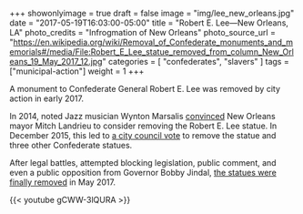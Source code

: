 +++
showonlyimage = true
draft = false
image = "img/lee_new_orleans.jpg"
date = "2017-05-19T16:03:00-05:00"
title = "Robert E. Lee—New Orleans, LA"
photo_credits = "Infrogmation of New Orleans"
photo_source_url = "https://en.wikipedia.org/wiki/Removal_of_Confederate_monuments_and_memorials#/media/File:Robert_E_Lee_statue_removed_from_column_New_Orleans_19_May_2017_12.jpg"
categories = [ "confederates", "slavers" ]
tags = ["municipal-action"]
weight = 1
+++

A monument to Confederate General Robert E. Lee was removed by city action in early 2017.

<!--more-->

In 2014, noted Jazz musician Wynton Marsalis [convinced](https://www.nola.com/news/politics/article_9971d9c6-6a68-51da-9343-67c7d0ab9b3b.html) New Orleans mayor Mitch Landrieu to consider removing the Robert E. Lee statue. In December 2015, this led to [a city council vote](https://www.nola.com/news/politics/article_abfc7015-39f1-5b43-90f7-819af1623a38.html) to remove the statue and three other Confederate statues.

After legal battles, attempted blocking legislation, public comment, and even a public opposition from Governor Bobby Jindal, [the statues were finally removed](https://www.nola.com/news/article_ea7f25d7-ddab-58b4-b168-38965e9129e6.html) in May 2017.

{{< youtube gCWW-3lQURA >}}